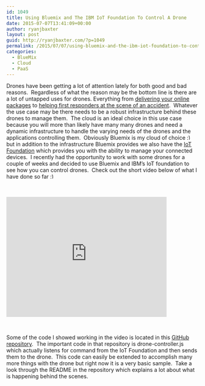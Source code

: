 ```yaml
---
id: 1049
title: Using Bluemix and The IBM IoT Foundation To Control A Drone
date: 2015-07-07T13:41:09+00:00
author: ryanjbaxter
layout: post
guid: http://ryanjbaxter.com/?p=1049
permalink: /2015/07/07/using-bluemix-and-the-ibm-iot-foundation-to-control-a-drone/
categories:
  - BlueMix
  - Cloud
  - PaaS
---
```

Drones have been getting a lot of attention lately for both good and bad reasons.  Regardless of what the reason may be the bottom line is there are a lot of untapped uses for drones. Everything from <a href="http://www.amazon.com/b?node=8037720011" target="_blank">delivering your online packages</a> to <a href="http://www.shiftcentral.com/blog/drone-technology-could-have-future-emergency-response" target="_blank">helping first responders at the scene of an accident</a>.  Whatever the use case may be there needs to be a robust infrastructure behind these drones to manage them.  The cloud is an ideal choice in this use case because you will more than likely have many many drones and need a dynamic infrastructure to handle the varying needs of the drones and the applications controlling them.  Obviously Bluemix is my cloud of choice  <img src="http://ryanjbaxter.com/wp-includes/images/smilies/simple-smile.png" alt=":)" class="wp-smiley" style="height: 1em; max-height: 1em;" />but in addition to the infrastructure Bluemix provides we also have the <a href="https://internetofthings.ibmcloud.com/#/" target="_blank">IoT Foundation</a> which provides you with the ability to manage your connected devices.  I recently had the opportunity to work with some drones for a couple of weeks and decided to use Bluemix and IBM&#8217;s IoT foundation to see how you can control drones.  Check out the short video below of what I have done so far <img src="http://ryanjbaxter.com/wp-includes/images/smilies/simple-smile.png" alt=":)" class="wp-smiley" style="height: 1em; max-height: 1em;" />

&nbsp;

<iframe width="420" height="315" src="https://www.youtube.com/embed/-nxiAQJMaW4" frameborder="0" allowfullscreen></iframe>

&nbsp;

Some of the code I showed working in the video is located in this <a href="https://github.com/IBM-Bluemix/parrot-ar-sample" target="_blank">GitHub repository</a>.  The important code in that repository is drone-controller.js which actually listens for command from the IoT Foundation and then sends them to the drone.  This code can easily be extended to accomplish many more things with the drone but right now it is a very basic sample.  Take a look through the README in the repository which explains a lot about what is happening behind the scenes.